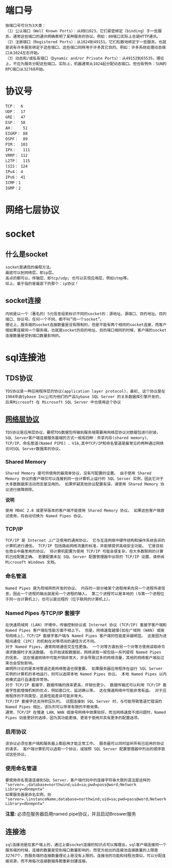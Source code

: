 # 端口号
    按端口号可分为3大类：
    （1）公认端口（Well Known Ports）：从0到1023，它们紧密绑定（binding）于一些服务。通常这些端口的通讯明确表明了某种服务的协议。例如：80端口实际上总是HTTP通讯。
    （2）注册端口（Registered Ports）：从1024到49151。它们松散地绑定于一些服务。也就是说有许多服务绑定于这些端口，这些端口同样用于许多其它目的。例如：许多系统处理动态端口从1024左右开始。
    （3）动态和/或私有端口（Dynamic and/or Private Ports）：从49152到65535。理论上，不应为服务分配这些端口。实际上，机器通常从1024起分配动态端口。但也有例外：SUN的RPC端口从32768开始。
# 协议号
    TCP：  6 
    UDP：  17
    GRE：  47
    ESP：  50
    AH：    51
    EIGRP： 88
    OSPF：  89
    PIM：  103
    IPX：   111
    VRRP： 112
    L2TP：  115
    lSIS： 124
    IPv4： 4
    IPv6： 41
    ICMP：1
    IGMP：2

# 网络七层协议
# socket
## 什么是socket
    socket是通信的编程方法。
    最底可以到网络层，即ip层。
    高点的都可以，传输层，即tcp/udp; 也可以实现应用层，例如stmp等。
    综上，基于指的是最底下的那个：ip协议！
## socket连接
    内核是以一个（著名的）5元信息组来标识不同的socket的：源地址、源端口、目的地址、目的端口、协议号。任何一个不同，都不叫“同一个socket”。
    理论上，服务端的socket连接数量是没有限制的，但是不能有两个相同的socket连接，而客户端如果连接同一个服务端，也就是socket的目的地址、目的端口相同的时候，客户端的socket连接数量是受到端口数量影响的。
# sql连接池
## TDS协议
    TDS协议是一种应用程序层的协议(application layer protocol)，最初, 这个协议是在1984年由Sybase Inc公司为他们的产品Sybase SQL Server 的关系数据库引擎开发的, 后来Microsoft 在 Microsoft SQL Server 中也使用这个协议
## [网络层协议](https://msdn.microsoft.com/zh-cn/library/ms187892.aspx)
    TDS协议是应用层协议，要把TDS数据包传输到服务端需要用网络层协议对数据包进行封装，SQL Server客户端连接服务器端的方式一般有四种：共享内存(shared memory)、TCP/IP、命名管道(Named PIPE) 、VIA,其中TCP/IP和命名管道是最常见的两种通过网络访问SQL Server数据库的协议。
### Shared Memory
    Shared Memory 是可供使用的最简单协议，没有可配置的设置。 由于使用 Shared Memory 协议的客户端仅可以连接到同一台计算机上运行的 SQL Server 实例，因此它对于大多数数据库活动而言是没用的。 如果怀疑其他协议配置有误，请使用 Shared Memory 协议进行故障排除。

**说明**
    
    使用 MDAC 2.8 或更早版本的客户端不能使用 Shared Memory 协议。 如果这些客户端尝试使用，将自动切换为 Named Pipes 协议。

### TCP/IP
    TCP/IP 是 Internet 上广泛使用的通用协议。 它与互连网络中硬件结构和操作系统各异的计算机进行通信。 TCP/IP 包括路由网络流量的标准，并能够提供高级安全功能。 它是目前在商业中最常用的协议。 将计算机配置为使用 TCP/IP 可能会很复杂，但大多数联网的计算机已经配置正确。 若要配置未在 SQL Server 配置管理器中出现的 TCP/IP 设置，请参阅 Microsoft Windows 文档。

### 命名管道
    Named Pipes 是为局域网而开发的协议。 内存的一部分被某个进程用来向另一个进程传递信息，因此一个进程的输出就是另一个进程的输入。 第二个进程可以是本地的（与第一个进程位于同一台计算机上），也可以是远程的（位于联网的计算机上）。

### Named Pipes 与TCP/IP 套接字
    在快速局域网 (LAN) 环境中，传输控制协议或 Internet 协议 (TCP/IP) 套接字客户端和 Named Pipes 客户端在性能方面不相上下。 但是，网络速度越慢[如在广域网 (WAN) 或拨号网络上]，TCP/IP 套接字客户端与 Named Pipes 客户端的性能差异越明显。 这是因为进程间通信 (IPC) 的机制在对等项间的通信方式不同。
    对于 Named Pipes，通常网络通信交互性更强。 一个对等方直到另一个对等方使用读取命令请求数据时才发送数据。 在开始读取数据前，网络读取一般包括一系列窥视 Named Pipes 的信息。 这在慢速网络中可能开销非常大，并会导致过多的网络流量，其他的网络客户端反过来也会受到影响。
    阐明所讨论的是本地管道还是网络管道也很重要。 如果服务器应用程序在运行 SQL Server 实例的计算机的本地运行，则可以选择本地 Named Pipes 协议。 本地 Named Pipes 以内核模式运行且速度非常快。
    对于 TCP/IP 套接字，数据传输的效率更高，开销也更少。 数据传输还可以利用 TCP/IP 套接字性能增强机制的优点，例如窗口化、延迟确认等。 这在慢速网络中可能非常有益。 对于应用程序的不同类型，这类性能差异可能非常大。
    TCP/IP 套接字还支持积压队列。 试图连接到 SQL Server 时，与可能导致管道忙错误的 Named Pipes 相比，该队列可以带来有限的平稳效果。
    通常，TCP/IP 在慢速 LAN、WAN 或拨号网络中效果较好。而当网络速度不成问题时，Named Pipes 则是更好的选择，因为其功能更强、更易于使用并具有更多的配置选项。

### 启用协议
    该协议必须在客户端和服务器上都启用才能正常工作。 服务器可以同时监听所有已启用的协议的请求。 客户端计算机可以选取一个协议，或按照 SQL Server 配置管理器中列出的顺序尝试这些协议。

### 使用命名管道
    要使用命名管道连接到SQL Server，客户端代码中的连接字符串大致的语法是这样的
    "server=.;database=northwind;uid=sa;pwd=pass@word;Network Library=dbnmpntw"
    如果服务器是命名实例，则
    "server=.\instanceName;database=northwind;uid=sa;pwd=pass@word;Network Library=dbnmpntw"

**注意:** 必须在服务器启用named pipe协议，并且启动Broswer服务
## 连接池
    sql连接池是在客户端上的，通过上面socket连接的知识点可以推理出，sql客户端连接同一个服务端的时候，连接的数量是受到端口数量影响的，而官方给出的连接池连接数量的上限是32767个，而服务端的连接数量理论上是没有上限的。连接池的功能和线程池类似，可以分配连接资源，而不用每次连接数据库都重新创建连接。

